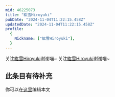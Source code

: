 ```yaml
---
mid: 46225073
title: "紘雪Hiroyuki"
pubDate: "2024-11-04T11:22:15.458Z"
updatedDate: "2024-11-04T11:22:15.458Z"
profile:
  {
    Nickname: ["紘雪Hiroyuki"],
  }
---
```


关注[紘雪Hiroyuki](https://space.bilibili.com/46225073)谢谢喵~ 关注[紘雪Hiroyuki](https://space.bilibili.com/46225073)谢谢喵~

## 此条目有待补充
你可以在[这里](https://github.com/Yuhanawa/VTuber.ICU/edit/master/src/content/v/紘雪Hiroyuki/index.md)编辑本文
